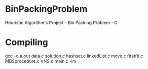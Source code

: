 # BinPackingProblem
Heuristic Algorithm's Project - Bin Packing Problem - C 

# Compiling

gcc -o a.out data.c solution.c hashset.c linkedList.c move.c firstfit.c MBSprocedure.c VNS.c main.c -lm

